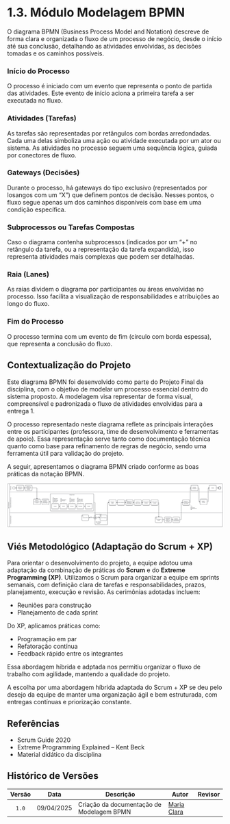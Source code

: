 # 1.3. Módulo Modelagem BPMN

O diagrama BPMN (Business Process Model and Notation) descreve de forma clara e organizada o fluxo de um processo de negócio, desde o início até sua conclusão, detalhando as atividades envolvidas, as decisões tomadas e os caminhos possíveis.

### Início do Processo
O processo é iniciado com um evento que representa o ponto de partida das atividades. Este evento de início aciona a primeira tarefa a ser executada no fluxo.

### Atividades (Tarefas)
As tarefas são representadas por retângulos com bordas arredondadas. Cada uma delas simboliza uma ação ou atividade executada por um ator ou sistema. As atividades no processo seguem uma sequência lógica, guiada por conectores de fluxo.

### Gateways (Decisões)
Durante o processo, há gateways do tipo exclusivo (representados por losangos com um “X”) que definem pontos de decisão. Nesses pontos, o fluxo segue apenas um dos caminhos disponíveis com base em uma condição específica.

### Subprocessos ou Tarefas Compostas
Caso o diagrama contenha subprocessos (indicados por um “+” no retângulo da tarefa, ou a representação da tarefa expandida), isso representa atividades mais complexas que podem ser detalhadas.

### Raia (Lanes)
As raias dividem o diagrama por participantes ou áreas envolvidas no processo. Isso facilita a visualização de responsabilidades e atribuições ao longo do fluxo.

### Fim do Processo
O processo termina com um evento de fim (círculo com borda espessa), que representa a conclusão do fluxo.

## Contextualização do Projeto 

Este diagrama BPMN foi desenvolvido como parte do Projeto Final da disciplina, com o objetivo de modelar um processo essencial dentro do sistema proposto. A modelagem visa representar de forma visual, compreensível e padronizada o fluxo de atividades envolvidas para a entrega 1.

O processo representado neste diagrama reflete as principais interações entre os participantes (professora, time de desenvolvimento e ferramentas de apoio). Essa representação serve tanto como documentação técnica quanto como base para refinamento de regras de negócio, sendo uma ferramenta útil para validação do projeto.

A seguir, apresentamos o diagrama BPMN criado conforme as boas práticas da notação BPMN.

![Diagrama BPMN](bpmn.svg)

## Viés Metodológico (Adaptação do Scrum + XP)

Para orientar o desenvolvimento do projeto, a equipe adotou uma adaptação da combinação de práticas do **Scrum** e do **Extreme Programming (XP)**. Utilizamos o Scrum para organizar a equipe em sprints semanais, com definição clara de tarefas e responsabilidades, prazos, planejamento, execução e revisão. As cerimônias adotadas incluem:
- Reuniões para construção
- Planejamento de cada sprint

Do XP, aplicamos práticas como:
- Programação em par
- Refatoração contínua
- Feedback rápido entre os integrantes

Essa abordagem híbrida e adptada nos permitiu organizar o fluxo de trabalho com agilidade, mantendo a qualidade do projeto.

A escolha por uma abordagem híbrida adaptada do Scrum + XP se deu pelo desejo da equipe de manter uma organização ágil e bem estruturada, com entregas contínuas e priorização constante.

## Referências

- Scrum Guide 2020
- Extreme Programming Explained – Kent Beck
- Material didático da disciplina

## Histórico de Versões

| Versão | Data       | Descrição                            | Autor                                                 | Revisor                                               |
| :----: | ---------- | ------------------------------------ | ----------------------------------------------------- | ----------------------------------------------------- |
| `1.0`  | 09/04/2025 | Criação da documentação de Modelagem BPMN       |  [Maria Clara](https://github.com/Oleari19) |
